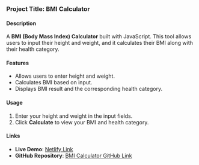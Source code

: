 ### Project Title: BMI Calculator

#### Description
A **BMI (Body Mass Index) Calculator** built with JavaScript. This tool allows users to input their height and weight, and it calculates their BMI along with their health category.

#### Features
- Allows users to enter height and weight.
- Calculates BMI based on input.
- Displays BMI result and the corresponding health category.

#### Usage
1. Enter your height and weight in the input fields.
2. Click **Calculate** to view your BMI and health category.

#### Links
- **Live Demo**: [Netlify Link](https://adrishtibmicalculator.netlify.app/)
- **GitHub Repository**: [BMI Calculator GitHub Link](https://github.com/adrishtii/100DaysJSChallenge/tree/main/BMI%20Calculator)

